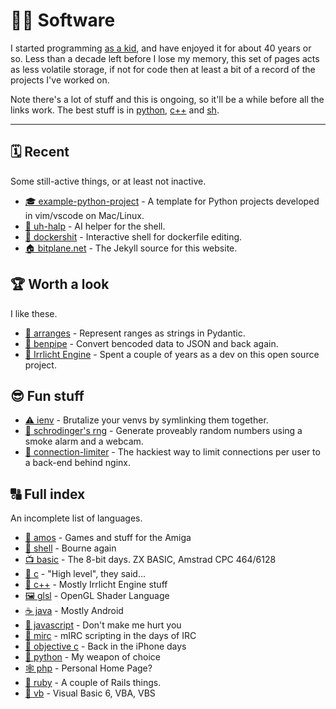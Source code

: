 # 🧑‍💻 Software

I started programming [as a kid](basic), and have enjoyed it for about 40 years
or so. Less than a decade left before I lose my memory, this set of pages acts
as less volatile storage, if not for code then at least a bit of a record of
the projects I've worked on.

Note there's a lot of stuff and this is ongoing, so it'll be a while before
all the links work. The best stuff is in [python](python), [c++](c++) and
[sh](sh).

--------------------------------------------------------------------------------

## 🗓️ Recent

Some still-active things, or at least not inactive.

* [🎓 example-python-project](https://github.com/bitplane/example-python-project) -
  A template for Python projects developed in vim/vscode on Mac/Linux.
* [💬 uh-halp](python/uh-halp) -
  AI helper for the shell.
* [🐳 dockershit](python/dockershit) -
  Interactive shell for dockerfile editing.
* [🏠 bitplane.net](https://github.com/bitplane/bitplane.net) -
  The Jekyll source for this website.

## 🏆 Worth a look

I like these.

* [🤝 arranges](python/arranges) -
  Represent ranges as strings in Pydantic.
* [🪈 benpipe](https://github.com/bitplane/benpipe) -
  Convert bencoded data to JSON and back again.
* [👾 Irrlicht Engine](c++) -
  Spent a couple of years as a dev on this open source project.

## 😎 Fun stuff

* [⚠️ ienv](/dev/python/ienv) -
  Brutalize your venvs by symlinking them together.
* [🎲 schrodinger's rng](https://github.com/bitplane/schrodingers-rng) -
  Generate proveably random numbers using a smoke alarm and a webcam.
* [🐌 connection-limiter](https://github.com/bitplane/connection-limiter) -
  The hackiest way to limit connections per user to a back-end behind nginx.

## 🔠 Full index

An incomplete list of languages.

* [👾 amos](amos) - Games and stuff for the Amiga
* [📜 shell](sh) - Bourne again
* [📺 basic](basic) - The 8-bit days. ZX BASIC, Amstrad CPC 464/6128
* [🔧 c](c) - "High level", they said...
* [🔨 c++](c++) - Mostly Irrlicht Engine stuff
* [🖼️ glsl](glsl) - OpenGL Shader Language
* [☕ java](java) - Mostly Android
* [📜 javascript](js) - Don't make me hurt you
* [💬 mirc](mirc) - mIRC scripting in the days of IRC
* [📱 objective c](objective-c) - Back in the iPhone days
* [🐍 python](python) - My weapon of choice
* [🕸️ php](php) - Personal Home Page?
* [💎 ruby](ruby) - A couple of Rails things.
* [💩 vb](vb) - Visual Basic 6, VBA, VBS
